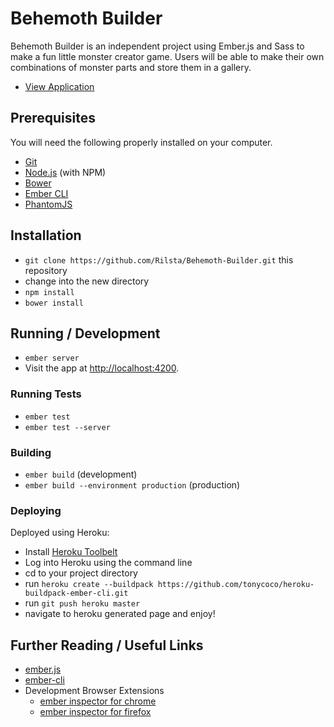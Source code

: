 # Behemoth Builder

Behemoth Builder is an independent project using Ember.js and Sass to make a fun little monster creator game. Users will be able to make their own combinations of monster parts and store them in a gallery.
* [View Application](http://still-caverns-94537.herokuapp.com/)

## Prerequisites

You will need the following properly installed on your computer.

* [Git](http://git-scm.com/)
* [Node.js](http://nodejs.org/) (with NPM)
* [Bower](http://bower.io/)
* [Ember CLI](http://www.ember-cli.com/)
* [PhantomJS](http://phantomjs.org/)

## Installation

* `git clone https://github.com/Rilsta/Behemoth-Builder.git` this repository
* change into the new directory
* `npm install`
* `bower install`

## Running / Development

* `ember server`
* Visit the app at [http://localhost:4200](http://localhost:4200).

### Running Tests

* `ember test`
* `ember test --server`

### Building

* `ember build` (development)
* `ember build --environment production` (production)

### Deploying

Deployed using Heroku:
* Install [Heroku Toolbelt](https://toolbelt.heroku.com)
* Log into Heroku using the command line
* cd to your project directory
* run `heroku create --buildpack https://github.com/tonycoco/heroku-buildpack-ember-cli.git`
* run `git push heroku master`
* navigate to heroku generated page and enjoy!

## Further Reading / Useful Links

* [ember.js](http://emberjs.com/)
* [ember-cli](http://www.ember-cli.com/)
* Development Browser Extensions
  * [ember inspector for chrome](https://chrome.google.com/webstore/detail/ember-inspector/bmdblncegkenkacieihfhpjfppoconhi)
  * [ember inspector for firefox](https://addons.mozilla.org/en-US/firefox/addon/ember-inspector/)
